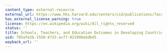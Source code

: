 ```yaml
---
content_type: external-resource
external_url: https://www.hks.harvard.edu/centers/cid/publications/faculty-working-papers/cid-working-paper-no.-122
has_external_license_warning: true
license: https://en.wikipedia.org/wiki/All_rights_reserved
status: ''
title: Schools, Teachers, and Education Outcomes in Developing Countries
uid: 705afe2b-1550-4733-acf7-821998abdbd5
wayback_url: ''
---
```

